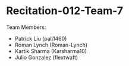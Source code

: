 # Recitation-012-Team-7

Team Members:
- Patrick Liu (pali1460)
- Roman Lynch (Roman-Lynch)
- Kartik Sharma (Karsharma10)
- Julio Gonzalez (flextwaft)